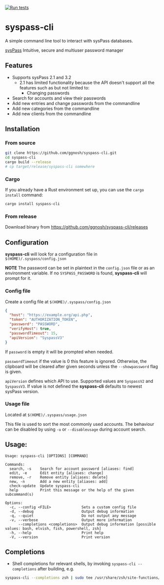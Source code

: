 [![Run tests](https://github.com/ggnosh/syspass-cli/actions/workflows/rust.yml/badge.svg)](https://github.com/ggnosh/syspass-cli/actions/workflows/rust.yml)

# syspass-cli

A simple command line tool to interact with sysPass databases.

[sysPass](https://www.syspass.org/) Intuitive, secure and multiuser password manager

## Features

- Supports sysPass 2.1 and 3.2
    - 2.1 has limited functionality because the API doesn't support all the features such as but not limited to:
        - Changing passwords
- Search for accounts and view their passwords
- Add new entries and change passwords from the commandline
- Add new categories from the commandline
- Add new clients from the commandline

## Installation

### From source

```sh
git clone https://github.com/ggnosh/syspass-cli.git
cd syspass-cli
cargo build --release
# cp target/release/syspass-cli somewhere
```

### Cargo

If you already have a Rust environment set up, you can use the `cargo install` command:

```sh
cargo install syspass-cli
```

### From release

Download binary from https://github.com/ggnosh/syspass-cli/releases

## Configuration

**syspass-cli** will look for a configuration file in `$(HOME)/.syspass/config.json`

**NOTE**
The password can be set in plaintext in the `config.json` file or as an environment variable.
If no `SYSPASS_PASSWORD` is found, **syspass-cli** will prompt for it.

### Config file

Create a config file at `$(HOME)/.syspass/config.json`

```json
{
  "host": "https://example.org/api.php",
  "token": "AUTHORIZATION_TOKEN",
  "password": "PASSWORD",
  "verifyHost": true,
  "passwordTimeout": 15,
  "apiVersion": "SyspassV3"
}
```

If `password` is empty it will be prompted when needed.

`passwordTimeout` if the value is 0 this feature is ignored.
Otherwise, the clipboard will be cleared after given seconds unless the `--showpassword` flag is given.

`apiVersion` defines which API to use. Supported values are `SyspassV2` and `SyspassV3`.
If value is not defined the **syspass-cli** defaults to newest sysPass version.

### Usage file

Located at `$(HOME)/.syspass/usage.json`

This file is used to sort the most commonly used accounts.
The behaviour can be disabled by using `-u` or `--disableusage` during account search.

## Usage:

```text
Usage: syspass-cli [OPTIONS] [COMMAND]

Commands:
  search, -s    Search for account password [aliases: find]
  edit, -e      Edit entity [aliases: change]
  remove, -r    Remove entity [aliases: delete]
  new, -n       Add a new entity [aliases: add]
  check-update  Update syspass-cli
  help          Print this message or the help of the given subcommand(s)

Options:
  -c, --config <FILE>              Sets a custom config file
  -d, --debug                      Output debug information
  -q, --quiet                      Do not output any message
  -v, --verbose                    Output more information
      --completions <completions>  Output debug information [possible values: bash, elvish, fish, powershell, zsh]
  -h, --help                       Print help
  -V, --version                    Print version
```

## Completions

* Shell completions for relevant shells, by invoking `syspass-cli --completions` after building, e.g.

```sh
syspass-cli --completions zsh | sudo tee /usr/share/zsh/site-functions/_syspass-cli > /dev/null
```
